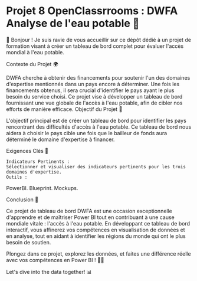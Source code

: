 # Projet 8 OpenClassrrooms : DWFA Analyse de l'eau potable  🚀 

👋 Bonjour ! Je suis ravie de vous accueillir sur ce dépôt dédié à un projet de formation visant à créer un tableau de bord complet pour évaluer l'accès mondial à l'eau potable. 

Contexte du Projet 🌍

DWFA cherche à obtenir des financements pour soutenir l'un des domaines d'expertise mentionnés dans un pays encore à déterminer. Une fois les financements obtenus, il sera crucial d'identifier le pays ayant le plus besoin du service choisi. Ce projet vise à développer un tableau de bord fournissant une vue globale de l'accès à l'eau potable, afin de cibler nos efforts de manière efficace.
Objectif du Projet 🎯

L'objectif principal est de créer un tableau de bord pour identifier les pays rencontrant des difficultés d'accès à l'eau potable. Ce tableau de bord nous aidera à choisir le pays cible une fois que le bailleur de fonds aura déterminé le domaine d'expertise à financer.

Exigences Clés 🔑

    Indicateurs Pertinents :
    Sélectionner et visualiser des indicateurs pertinents pour les trois domaines d'expertise.
    Outils :
 PowerBI.
 Blueprint. 
 Mockups. 

Conclusion 🌟

Ce projet de tableau de bord DWFA est une occasion exceptionnelle d'apprendre et de maîtriser Power BI tout en contribuant à une cause mondiale vitale : l'accès à l'eau potable. En développant ce tableau de bord interactif, vous affinerez vos compétences en visualisation de données et en analyse, tout en aidant à identifier les régions du monde qui ont le plus besoin de soutien.

Plongez dans ce projet, explorez les données, et faites une différence réelle avec vos compétences en Power BI ! 🚀💧

Let's dive into the data together! 📊
